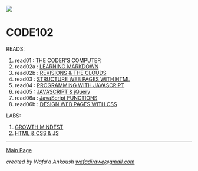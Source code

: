 ![](https://i.pinimg.com/564x/f0/81/97/f0819711bf1757b3f72595a36b7035d0.jpg)

# CODE102
READS:
1. read01 : [THE CODER'S COMPUTER](class01/read01.md)
2. read02a : [LEARNING MARKDOWN](class02/class02a/README.md)
3. read02b : [REVISIONS & THE CLOUDS](class02/class02b/README.md)
4. read03 : [STRUCTURE WEB PAGES WITH HTML](class03/README.md)
5. read04 : [PROGRAMMING WITH JAVASCRIPT](class04/README.md)
6. read05 : [JAVASCRIPT & jQuery](class05/README.md)
7. read06a : [JavaScript FUNCTIONS](class06/class06a.md)
8. read06b : [DESIGN WEB PAGES WITH CSS](class06/class06b.md)


LABS:

1.  [GROWTH MINDEST](class02/lab02a/README.md)
2.  [HTML & CSS & JS](https://wafaankoush99.github.io/Code102-lab/)

***

[Main Page](README.md)


*created by Wafa'a Ankoush*
*wafadirawe@gmail.com*